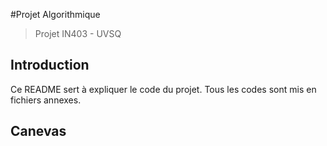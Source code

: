 #Projet Algorithmique

> Projet IN403 - UVSQ
>

## Introduction
Ce README sert à expliquer le code du projet. Tous les codes sont mis en fichiers annexes.

## Canevas
